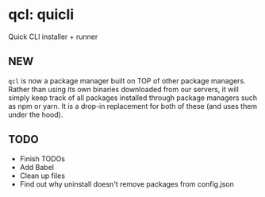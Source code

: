 # qcl: quicli

Quick CLI installer + runner

## NEW

`qcl` is now a package manager built on TOP of other package managers. Rather than using its own binaries downloaded from our servers, it will simply keep track of all packages installed through package managers such as npm or yarn. It is a drop-in replacement for both of these (and uses them under the hood).

## TODO

- Finish TODOs
- Add Babel
- Clean up files
- Find out why uninstall doesn't remove packages from config.json
